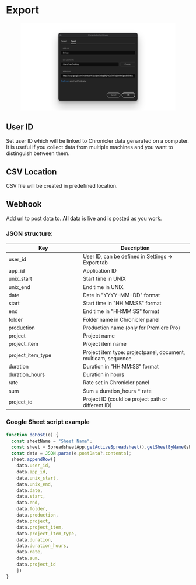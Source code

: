 # Export

<figure><img src="../../../.gitbook/assets/chronicler_settings_export.png" alt=""><figcaption></figcaption></figure>

## User ID

Set user ID which will be linked to Chronicler data genarated on a computer. It is useful if you collect data from multiple machines and you want to distinguish between them.

## CSV Location

CSV file will be created in predefined location.

## Webhook

Add url to post data to. All data is live and is posted as you work.

### JSON structure:

<table><thead><tr><th width="190">Key</th><th>Description</th></tr></thead><tbody><tr><td>user_id</td><td>User ID, can be defined in Settings -> Export tab</td></tr><tr><td>app_id</td><td>Application ID</td></tr><tr><td>unix_start</td><td>Start time in UNIX</td></tr><tr><td>unix_end</td><td>End time in UNIX</td></tr><tr><td>date</td><td>Date in "YYYY-MM-DD" format</td></tr><tr><td>start</td><td>Start time in "HH:MM:SS" format</td></tr><tr><td>end</td><td>End time in "HH:MM:SS" format</td></tr><tr><td>folder</td><td>Folder name in Chronicler panel</td></tr><tr><td>production</td><td>Production name (only for Premiere Pro)</td></tr><tr><td>project</td><td>Project name</td></tr><tr><td>project_item</td><td>Project item name</td></tr><tr><td>project_item_type</td><td>Project item type: projectpanel, document, multicam, sequence</td></tr><tr><td>duration</td><td>Duration in "HH:MM:SS" format</td></tr><tr><td>duration_hours</td><td>Duration in hours</td></tr><tr><td>rate</td><td>Rate set in Chronicler panel</td></tr><tr><td>sum</td><td>Sum = duration_hours * rate</td></tr><tr><td>project_id</td><td>Project ID (could be project path or different ID)</td></tr></tbody></table>

### Google Sheet script example

```javascript
function doPost(e) {
  const sheetName = "Sheet Name";
  const sheet = SpreadsheetApp.getActiveSpreadsheet().getSheetByName(sheetName);
  const data = JSON.parse(e.postData?.contents);
  sheet.appendRow([
    data.user_id,
    data.app_id,
    data.unix_start,
    data.unix_end,
    data.date,
    data.start,
    data.end,
    data.folder,
    data.production,
    data.project,
    data.project_item,
    data.project_item_type,
    data.duration,
    data.duration_hours,
    data.rate,
    data.sum,
    data.project_id
    ])
}
```
